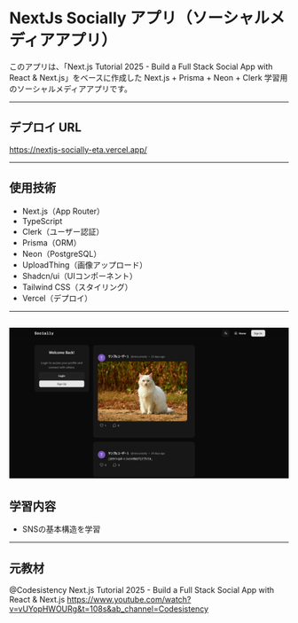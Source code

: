 # NextJs Socially アプリ（ソーシャルメディアアプリ）

このアプリは、「Next.js Tutorial 2025 - Build a Full Stack Social App with React & Next.js」をベースに作成した Next.js + Prisma + Neon + Clerk 学習用のソーシャルメディアアプリです。

---

## デプロイ URL

https://nextjs-socially-eta.vercel.app/

---

## 使用技術

- Next.js（App Router）
- TypeScript
- Clerk（ユーザー認証）
- Prisma（ORM）
- Neon（PostgreSQL）
- UploadThing（画像アップロード）
- Shadcn/ui（UIコンポーネント）
- Tailwind CSS（スタイリング）
- Vercel（デプロイ）

---
![ホーム画面](https://github.com/t-kitamoto/nextjs-socially/blob/main/public/sample.png)
---
## 学習内容

- SNSの基本構造を学習

---

## 元教材

@Codesistency Next.js Tutorial 2025 - Build a Full Stack Social App with React & Next.js https://www.youtube.com/watch?v=vUYopHWOURg&t=108s&ab_channel=Codesistency

